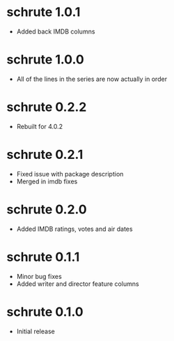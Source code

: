 # schrute 1.0.1
* Added back IMDB columns

# schrute 1.0.0
* All of the lines in the series are now actually in order

# schrute 0.2.2
* Rebuilt for 4.0.2

# schrute 0.2.1
* Fixed issue with package description
* Merged in imdb fixes

# schrute 0.2.0
* Added IMDB ratings, votes and air dates

# schrute 0.1.1
* Minor bug fixes
* Added writer and director feature columns

# schrute 0.1.0
* Initial release


